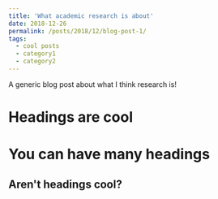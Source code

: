 ```yaml
---
title: 'What academic research is about'
date: 2018-12-26
permalink: /posts/2018/12/blog-post-1/
tags:
  - cool posts
  - category1
  - category2
---
```


A generic blog post about what I think research is! 

Headings are cool
======

You can have many headings
======

Aren't headings cool?
------
